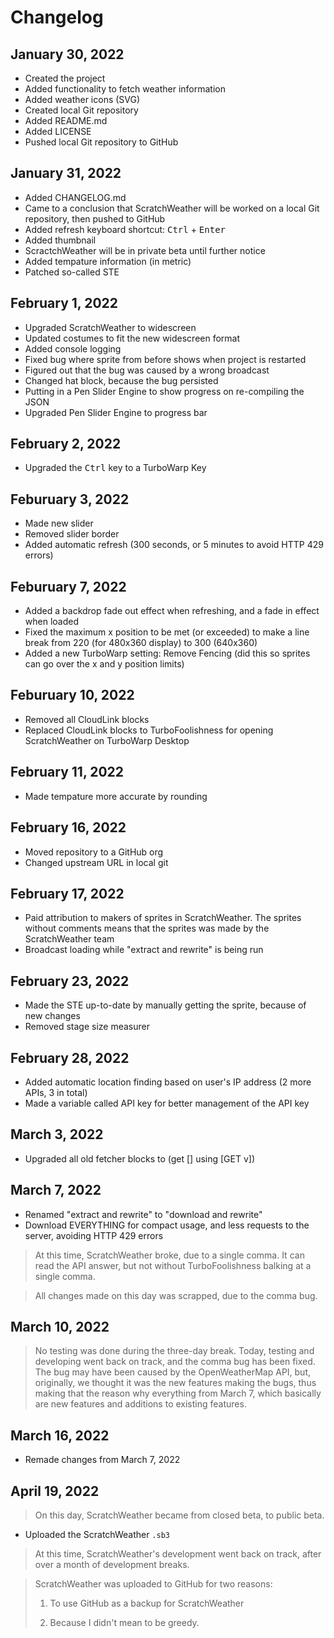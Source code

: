 # Changelog
## January 30, 2022
- Created the project
- Added functionality to fetch weather information
- Added weather icons (SVG)
- Created local Git repository
- Added README.md
- Added LICENSE
- Pushed local Git repository to GitHub
## January 31, 2022
- Added CHANGELOG.md
- Came to a conclusion that ScratchWeather will be worked on a local Git repository, then pushed to GitHub
- Added refresh keyboard shortcut: <kbd>Ctrl</kbd> + <kbd>Enter</kbd>
- Added thumbnail
- ScractchWeather will be in private beta until further notice
- Added tempature information (in metric)
- Patched so-called STE
## February 1, 2022
- Upgraded ScratchWeather to widescreen
- Updated costumes to fit the new widescreen format
- Added console logging
- Fixed bug where sprite from before shows when project is restarted
- Figured out that the bug was caused by a wrong broadcast
- Changed hat block, because the bug persisted
- Putting in a Pen Slider Engine to show progress on re-compiling the JSON
- Upgraded Pen Slider Engine to progress bar
## February 2, 2022
- Upgraded the <kbd>Ctrl</kbd> key to a TurboWarp Key
## Feburuary 3, 2022
- Made new slider
- Removed slider border
- Added automatic refresh (300 seconds, or 5 minutes to avoid HTTP 429 errors)
## Feburuary 7, 2022
- Added a backdrop fade out effect when refreshing, and a fade in effect when loaded
- Fixed the maximum x position to be met (or exceeded) to make a line break from 220 (for 480x360 display) to 300 (640x360)
- Added a new TurboWarp setting: Remove Fencing (did this so sprites can go over the x and y position limits)
## Feburuary 10, 2022
- Removed all CloudLink blocks
- Replaced CloudLink blocks to TurboFoolishness for opening ScratchWeather on TurboWarp Desktop
## February 11, 2022
- Made tempature more accurate by rounding
## February 16, 2022
- Moved repository to a GitHub org
- Changed upstream URL in local git
## February 17, 2022
- Paid attribution to makers of sprites in ScratchWeather. The sprites without comments means that the sprites was made by the ScratchWeather team
- Broadcast loading while "extract and rewrite" is being run
## February 23, 2022
- Made the STE up-to-date by manually getting the sprite, because of new changes
- Removed stage size measurer
## February 28, 2022
- Added automatic location finding based on user's IP address (2 more APIs, 3 in total)
- Made a variable called API key for better management of the API key
## March 3, 2022
- Upgraded all old fetcher blocks to (get [] using [GET v])
## March 7, 2022
- Renamed "extract and rewrite" to "download and rewrite"
- Download EVERYTHING for compact usage, and less requests to the server, avoiding HTTP 429 errors
> At this time, ScratchWeather broke, due to a single comma. It can read the API answer, but not without TurboFoolishness balking at a single comma.

> All changes made on this day was scrapped, due to the comma bug.
## March 10, 2022
> No testing was done during the three-day break. Today, testing and developing went back on track, and the comma bug has been fixed. The bug may have been caused by the OpenWeatherMap API, but, originally, we thought it was the new features making the bugs, thus making that the reason why everything from March 7, which basically are new features and additions to existing features.
## March 16, 2022
- Remade changes from March 7, 2022
## April 19, 2022
> On this day, ScratchWeather became from closed beta, to public beta.
- Uploaded the ScratchWeather `.sb3`
> At this time, ScratchWeather's development went back on track, after over a month of development breaks.

> ScratchWeather was uploaded to GitHub for two reasons:
> 
> 1. To use GitHub as a backup for ScratchWeather
> 
> 2. Because I didn't mean to be greedy.